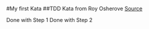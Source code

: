 #My first Kata
##TDD Kata from Roy Osherove
[Source](http://osherove.com/tdd-kata-1/)

Done with Step 1
Done with Step 2